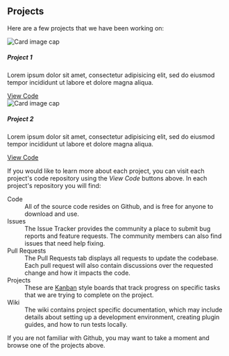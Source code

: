 ## Projects

Here are a few projects that we have been working on:

<div class="row project-list">
    <div class="col-12 col-sm-6 col-lg-4 col-xl-3">
        <div class="card">
            <img class="card-img-top" src="http://placekitten.com/800/800" alt="Card image cap">
            <div class="card-body">
                <h5 class="card-title">Project 1</h5>
                <p class="card-text">Lorem ipsum dolor sit amet, consectetur adipisicing elit, sed do eiusmod tempor incididunt ut labore et dolore magna aliqua.</p>
                <a href="#" class="btn btn-primary" target="_blank">View Code</a>
            </div>
        </div>
    </div>
    <div class="col-12 col-sm-6 col-lg-4 col-xl-3">
        <div class="card">
            <img class="card-img-top" src="http://placekitten.com/700/700" alt="Card image cap">
            <div class="card-body">
                <h5 class="card-title">Project 2</h5>
                <p class="card-text">Lorem ipsum dolor sit amet, consectetur adipisicing elit, sed do eiusmod tempor incididunt ut labore et dolore magna aliqua.</p>
                <a href="#" class="btn btn-primary" target="_blank">View Code</a>
            </div>
        </div>
    </div>
</div>

If you would like to learn more about each project, you can visit each project's code repository using the *View Code* buttons above.  In each project's repository you will find:

<dl class="row">
    <dt class="col-xl-1 col-sm-2">Code</dt>
    <dd class="col-xl-11 col-sm-10">All of the source code resides on Github, and is free for anyone to download and use.</dd>
    <dt class="col-xl-1 col-sm-2">Issues</dt>
    <dd class="col-xl-11 col-sm-10">The Issue Tracker provides the community a place to submit bug reports and feature requests.  The community members can also find issues that need help fixing.</dd>
    <dt class="col-xl-1 col-sm-2">Pull Requests</dt>
    <dd class="col-xl-11 col-sm-10">The Pull Requests tab displays all requests to update the codebase.  Each pull request will also contain discussions over the requested change and how it impacts the code.</dd>
    <dt class="col-xl-1 col-sm-2">Projects</dt>
    <dd class="col-xl-11 col-sm-10">These are <a href="https://youtu.be/iVaFVa7HYj4" target="_blank">Kanban</a> style boards that track progress on specific tasks that we are trying to complete on the project.</dd>
    <dt class="col-xl-1 col-sm-2">Wiki</dt>
    <dd class="col-xl-11 col-sm-10">The wiki contains project specific documentation, which may include details about setting up a development environment, creating plugin guides, and how to run tests locally.</dd>
</dl>

If you are not familiar with Github, you may want to take a moment and browse one of the projects above.
